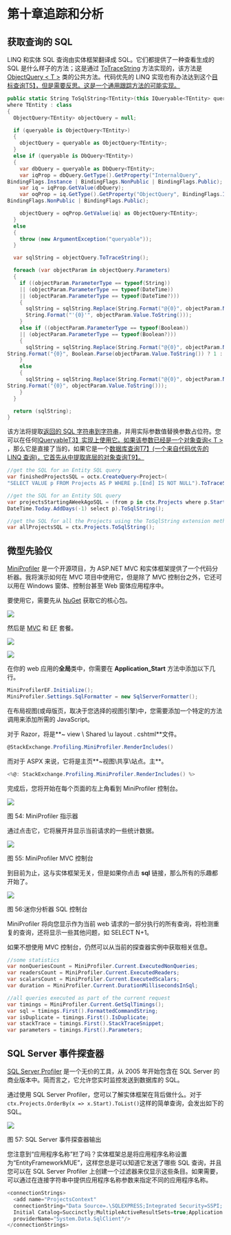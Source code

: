 # 第十章追踪和分析

## 获取查询的 SQL

LINQ 和实体 SQL 查询由实体框架翻译成 SQL。它们都提供了一种查看生成的 SQL 是什么样子的方法；这是通过 [ToTraceString](http://msdn.microsoft.com/en-us/library/system.data.objects.objectquery.totracestring.aspx) 方法实现的，该方法是 [ObjectQuery < T >](http://msdn.microsoft.com/en-us/library/system.data.objects.objectquery.aspx) 类的公共方法。代码优先的 LINQ 实现也有办法达到这个[目标查询<T>T5】，但是需要反思。这是一个通用跟踪方法的可能实现。](http://msdn.microsoft.com/en-us/library/system.data.objects.objectquery.aspx)

```cs
public static String ToSqlString<TEntity>(this IQueryable<TEntity> queryable) 
where TEntity : class
{
  ObjectQuery<TEntity> objectQuery = null;

  if (queryable is ObjectQuery<TEntity>)
  {
    objectQuery = queryable as ObjectQuery<TEntity>;
  }
  else if (queryable is DbQuery<TEntity>)
  {
    var dbQuery = queryable as DbQuery<TEntity>;
    var iqProp = dbQuery.GetType().GetProperty("InternalQuery", 
BindingFlags.Instance | BindingFlags.NonPublic | BindingFlags.Public);
    var iq = iqProp.GetValue(dbQuery); 
    var oqProp = iq.GetType().GetProperty("ObjectQuery", BindingFlags.Instance | 
BindingFlags.NonPublic | BindingFlags.Public);

    objectQuery = oqProp.GetValue(iq) as ObjectQuery<TEntity>;
  }
  else
  {
    throw (new ArgumentException("queryable"));
  }

  var sqlString = objectQuery.ToTraceString();

  foreach (var objectParam in objectQuery.Parameters)
  {
    if ((objectParam.ParameterType == typeof(String)) 
    || (objectParam.ParameterType == typeof(DateTime)) 
    || (objectParam.ParameterType == typeof(DateTime?)))
    {
      sqlString = sqlString.Replace(String.Format("@{0}", objectParam.Name), 
      String.Format("'{0}'", objectParam.Value.ToString()));
    }
    else if ((objectParam.ParameterType == typeof(Boolean)) 
    || (objectParam.ParameterType == typeof(Boolean?)))
    {
      sqlString = sqlString.Replace(String.Format("@{0}", objectParam.Name), 
String.Format("{0}", Boolean.Parse(objectParam.Value.ToString()) ? 1 : 0));
    }
    else
    {
      sqlString = sqlString.Replace(String.Format("@{0}", objectParam.Name), 
String.Format("{0}", objectParam.Value.ToString()));
    }
  }

  return (sqlString);
}

```

该方法将提取[返回的 SQL 字符串到字符串](http://msdn.microsoft.com/en-us/library/system.data.objects.objectquery.totracestring.aspx)，并用实际参数值替换参数占位符。您可以在任何[IQueryable<T>T3】实现上使用它。如果该参数已经是一个](http://msdn.microsoft.com/en-us/library/bb351562.aspx)[对象查询< T >](http://msdn.microsoft.com/en-us/library/system.data.objects.objectquery.aspx) ，那么它是直接了当的，如果它是一个[数据库查询<T>T7】(一个来自代码优先的 LINQ 查询)，它首先从中提取底层的](http://msdn.microsoft.com/en-us/library/gg696530.aspx)[对象查询<T>T9】。](http://msdn.microsoft.com/en-us/library/system.data.objects.objectquery.aspx)

```cs
//get the SQL for an Entity SQL query
var finishedProjectsSQL = octx.CreateQuery<Project>(
"SELECT VALUE p FROM Projects AS P WHERE p.[End] IS NOT NULL").ToTraceString();

//get the SQL for an Entity SQL query
var projectsStartingAWeekAgoSQL = (from p in ctx.Projects where p.Start == 
DateTime.Today.AddDays(-1) select p).ToSqlString();

//get the SQL for all the Projects using the ToSqlString extension method
var allProjectsSQL = ctx.Projects.ToSqlString();

```

## 微型先验仪

[MiniProfiler](http://miniprofiler.com/) 是一个开源项目，为 ASP.NET MVC 和实体框架提供了一个代码分析器。我将演示如何在 MVC 项目中使用它，但是除了 MVC 控制台之外，它还可以用在 Windows 窗体、控制台甚至 Web 窗体应用程序中。

要使用它，需要先从 [NuGet](http://www.nuget.org/packages/MiniProfiler/) 获取它的核心包。

![](img/image087.jpg)

然后是 [MVC](http://www.nuget.org/packages/MiniProfiler.MVC3/) 和 [EF](http://www.nuget.org/packages/MiniProfiler.EF/) 套餐。

![](img/image088.jpg)

![](img/image089.jpg)

在你的 web 应用的**全局**类中，你需要在 **Application_Start** 方法中添加以下几行。

```cs
MiniProfilerEF.Initialize();
MiniProfiler.Settings.SqlFormatter = new SqlServerFormatter();

```

在布局视图(或母版页，取决于您选择的视图引擎)中，您需要添加一个特定的方法调用来添加所需的 JavaScript。

对于 Razor，将是**~ view \ Shared \u layout . cshtml**文件。

```cs
@StackExchange.Profiling.MiniProfiler.RenderIncludes()

```

而对于 ASPX 来说，它将是主页**~视图\共享\站点。主**。

```cs
<%@: StackExchange.Profiling.MiniProfiler.RenderIncludes() %>

```

完成后，您将开始在每个页面的左上角看到 MiniProfiler 控制台。

![](img/image090.jpg)

图 54: MiniProfiler 指示器

通过点击它，它将展开并显示当前请求的一些统计数据。

![](img/image091.jpg)

图 55: MiniProfiler MVC 控制台

到目前为止，这与实体框架无关，但是如果你点击 **sql** 链接，那么所有的乐趣都开始了。

![](img/image092.jpg)

图 56:迷你分析器 SQL 控制台

MiniProfiler 将向您显示作为当前 web 请求的一部分执行的所有查询，将检测重复的查询，还将显示一些其他问题，如 SELECT N+1。

如果不想使用 MVC 控制台，仍然可以从当前的探查器实例中获取相关信息。

```cs
//some statistics        
var nonQueriesCount = MiniProfiler.Current.ExecutedNonQueries;
var readersCount = MiniProfiler.Current.ExecutedReaders;
var scalarsCount = MiniProfiler.Current.ExecutedScalars;
var duration = MiniProfiler.Current.DurationMillisecondsInSql;

//all queries executed as part of the current request     
var timings = MiniProfiler.Current.GetSqlTimings();
var sql = timings.First().FormattedCommandString;
var isDuplicate = timings.First().IsDuplicate;
var stackTrace = timings.First().StackTraceSnippet;
var parameters = timings.First().Parameters;

```

## SQL Server 事件探查器

[SQL Server Profiler](http://technet.microsoft.com/en-us/library/ms181091.aspx) 是一个无价的工具，从 2005 年开始包含在 SQL Server 的商业版本中。简而言之，它允许您实时监控发送到数据库的 SQL。

通过使用 SQL Server Profiler，您可以了解实体框架在背后做什么。对于`ctx.Projects.OrderBy(x => x.Start).ToList()`这样的简单查询，会发出如下的 SQL。

![](img/image093.jpg)

图 57: SQL Server 事件探查器输出

您注意到“应用程序名称”栏了吗？实体框架总是将应用程序名称设置为“EntityFrameworkMUE”，这样您总是可以知道它发送了哪些 SQL 查询，并且您可以在 SQL Server Profiler 上创建一个过滤器来仅显示这些条目。如果需要，可以通过在连接字符串中提供应用程序名称参数来指定不同的应用程序名称。

```cs
<connectionStrings>
  <add name="ProjectsContext" 
  connectionString="Data Source=.\SQLEXPRESS;Integrated Security=SSPI;
  Initial Catalog=Succinctly;MultipleActiveResultSets=true;Application Name=ProjectsContext"
  providerName="System.Data.SqlClient"/>
</connectionStrings>

```